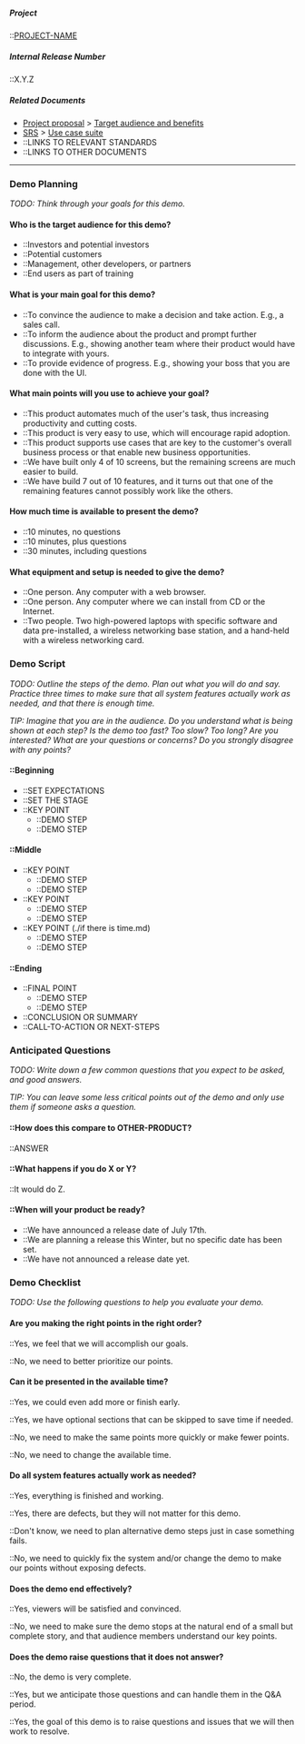 <!-- markdownlint-disable-next-line first-line-h1 -->
##### Project

::[PROJECT-NAME](./Home.md)

##### Internal Release Number

::X.Y.Z

##### Related Documents

- [Project proposal](./Proposal.md) > [Target audience and benefits](./Target-and-Benefits.md)
- [SRS](./SRS.md) > [Use case suite](./Use-Case-Suite.md)
- ::LINKS TO RELEVANT STANDARDS
- ::LINKS TO OTHER DOCUMENTS

---

### Demo Planning

*TODO: Think through your goals for this demo.*

#### Who is the target audience for this demo?

- ::Investors and potential investors
- ::Potential customers
- ::Management, other developers, or partners
- ::End users as part of training

#### What is your main goal for this demo?

- ::To convince the audience to make a decision and take action. E.g., a
  sales call.
- ::To inform the audience about the product and prompt
  further discussions. E.g., showing another team where their product
  would have to integrate with yours.
- ::To provide evidence of progress. E.g., showing your boss that you
  are done with the UI.

#### What main points will you use to achieve your goal?

- ::This product automates much of the user's task, thus increasing
  productivity and cutting costs.
- ::This product is very easy to use, which will encourage
  rapid adoption.
- ::This product supports use cases that are key to the customer's
  overall business process or that enable new
  business opportunities.
- ::We have built only 4 of 10 screens, but the remaining screens
  are much easier to build.
- ::We have build 7 out of 10 features, and it turns out that one of
  the remaining features cannot possibly work like the others.

#### How much time is available to present the demo?

- ::10 minutes, no questions
- ::10 minutes, plus questions
- ::30 minutes, including questions

#### What equipment and setup is needed to give the demo?

- ::One person. Any computer with a web browser.
- ::One person. Any computer where we can install from CD or
  the Internet.
- ::Two people. Two high-powered laptops with specific software and data
  pre-installed, a wireless networking base station, and a hand-held
  with a wireless networking card.

### Demo Script

*TODO: Outline the steps of the demo. Plan out what you will do and say.
Practice three times to make sure that all system features actually work
as needed, and that there is enough time.*

*TIP: Imagine that you are in the audience. Do you understand what is
being shown at each step? Is the demo too fast? Too slow? Too long? Are
you interested? What are your questions or concerns? Do you strongly
disagree with any points?*

#### ::Beginning

- ::SET EXPECTATIONS
- ::SET THE STAGE
- ::KEY POINT
  - ::DEMO STEP
  - ::DEMO STEP

#### ::Middle

- ::KEY POINT
  - ::DEMO STEP
  - ::DEMO STEP
- ::KEY POINT
  - ::DEMO STEP
  - ::DEMO STEP
- ::KEY POINT (./if there is time.md)
  - ::DEMO STEP
  - ::DEMO STEP

#### ::Ending

- ::FINAL POINT
  - ::DEMO STEP
  - ::DEMO STEP
- ::CONCLUSION OR SUMMARY
- ::CALL-TO-ACTION OR NEXT-STEPS

### Anticipated Questions

*TODO: Write down a few common questions that you expect to be asked, and
good answers.*

*TIP: You can leave some less critical points out of the demo and only
use them if someone asks a question.*

#### ::How does this compare to OTHER-PRODUCT?

::ANSWER

#### ::What happens if you do X or Y?

::It would do Z.

#### ::When will your product be ready?

- ::We have announced a release date of July 17th.
- ::We are planning a release this Winter, but no specific date has
  been set.
- ::We have not announced a release date yet.

### Demo Checklist

*TODO: Use the following questions to help you evaluate your demo.*

#### Are you making the right points in the right order?

::Yes, we feel that we will accomplish our goals.

::No, we need to better prioritize our points.

#### Can it be presented in the available time?

::Yes, we could even add more or finish early.

::Yes, we have optional sections that can be skipped to save time
if needed.

::No, we need to make the same points more quickly or make
fewer points.

::No, we need to change the available time.

#### Do all system features actually work as needed?

::Yes, everything is finished and working.

::Yes, there are defects, but they will not matter for this demo.

::Don't know, we need to plan alternative demo steps just in case
something fails.

::No, we need to quickly fix the system and/or change the demo to make
our points without exposing defects.

#### Does the demo end effectively?

::Yes, viewers will be satisfied and convinced.

::No, we need to make sure the demo stops at the natural end of a
small but complete story, and that audience members understand our
key points.

#### Does the demo raise questions that it does not answer?

::No, the demo is very complete.

::Yes, but we anticipate those questions and can handle them in the
Q&A period.

::Yes, the goal of this demo is to raise questions and issues that we
will then work to resolve.
